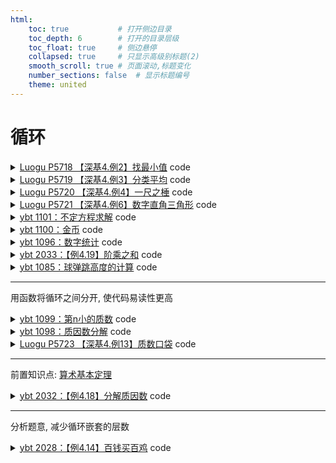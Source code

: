```yaml
---
html:
    toc: true           # 打开侧边目录
    toc_depth: 6        # 打开的目录层级
    toc_float: true     # 侧边悬停
    collapsed: true     # 只显示高级别标题(2)
    smooth_scroll: true # 页面滚动,标题变化
    number_sections: false  # 显示标题编号
    theme: united
---
```


# 循环

<details><summary><a href="https://www.luogu.com.cn/problem/P5718" target="_blank">Luogu P5718 【深基4.例2】找最小值</a> code</summary>

```cpp
#include <iostream>
using namespace std;

int n, res=0x3f3f3f3f;

int main(){
    cin>>n;
    while(n--){
        int a; cin>>a;
        res=min(res, a);
    }
    cout<<res;
    return 0;
}
```
</details>

<details><summary><a href="https://www.luogu.com.cn/problem/P5719" target="_blank">Luogu P5719 【深基4.例3】分类平均</a> code</summary>

```cpp
#include <iostream>
using namespace std;

int n, k, m;
double A, B;

int main(){
    cin>>n>>k;
    for(int i=1; i<=n; i++)
        if(i%k==0){
            A+=i;
            m++;
        }
        else
            B+=i;
    if(m==n){
        printf("%.1lf 0.0", A/m);
        return 0;
    }
    printf("%.1lf %.1lf", A/m, B/(n-m));
    return 0;
}
```
</details>

<details><summary><a href="https://www.luogu.com.cn/problem/P5720" target="_blank">Luogu P5720 【深基4.例4】一尺之棰</a> code</summary>

```cpp
#include <iostream>
using namespace std;

int a, cnt=1;

int main(){
    cin>>a;

    while(a!=1){
        a/=2;
        cnt++;
    }

    cout<<cnt;
    return 0;
}
```
</details>


<details><summary><a href="https://www.luogu.com.cn/problem/P5721" target="_blank">Luogu P5721 【深基4.例6】数字直角三角形</a> code</summary>

```cpp
#include <iostream>
using namespace std;

int n;

int main(){
    cin>>n;
    int k=1;
    for(int i=n; i>=1; i--, puts(""))
        for(int j=1; j<=i; j++)
            printf("%02d", k++);
    return 0;
}
```
</details>

<details><summary><a href="http://ybt.ssoier.cn:8088/problem_show.php?pid=1101" target="_blank">ybt 1101：不定方程求解</a> code</summary>

```cpp
#include <iostream>
using namespace std;

const int N=1;

int main(){
    int a, b, c, res=0;
    cin>>a>>b>>c;

    for(int x=0; a*x<=c; x++)
        for(int y=0; a*x+b*y<=c; y++)
            if(a*x+b*y == c)
                res++;

    cout<<res;

    return 0;
}
```
</details>

<details><summary><a href="http://ybt.ssoier.cn:8088/problem_show.php?pid=1100" target="_blank">ybt 1100：金币</a> code</summary>

```cpp
#include <iostream>
using namespace std;

const int N=1;

int main(){
    int n, res=0; cin>>n;

    for(int i=1, j=1, k=1; i<=n; i++, j++){   // i是当前天数, j是连续天数
        res+=k;
        if(j==k) j=0, k++;
    }

    cout<<res;

    return 0;
}
```
</details>

<details><summary><a href="http://ybt.ssoier.cn:8088/problem_show.php?pid=1096" target="_blank">ybt 1096：数字统计</a> code</summary>

```cpp
#include <iostream>
using namespace std;

const int N=1;

int main(){
    int l, r; cin>>l>>r;

    int res=0;
    for(int i=l; i<=r; i++){
        int x = i;
        while(x){
            if(x%10 == 2) res++;
            x/=10;
        }
    }

    cout<<res;

    return 0;
}
```
</details>

<details><summary><a href="http://ybt.ssoier.cn:8088/problem_show.php?pid=2033" target="_blank">ybt 2033：【例4.19】阶乘之和</a> code</summary>

```cpp
#include <iostream>
using namespace std;

typedef long long LL;

const int N=1;
const int MOD=1e6;

LL n, s;

int main(){
	cin>>n;
	for(LL i=1, j=1; i<=n; i++){
		j = (j*i)%MOD;	// i!
		s = (s+j)%MOD;  // 1! + 2! + ... + n!
	}
	cout<<s;
	return 0;
}
```
</details>

<details><summary><a href="http://ybt.ssoier.cn:8088/problem_show.php?pid=1085" target="_blank">ybt 1085：球弹跳高度的计算</a> code</summary>

```cpp
#include <iostream>
using namespace std;

const int N=1;

double n, s;

int main(){
	cin>>n;
	for(int i=1; i<=10; i++){
		s += n + n/2;
		n /= 2;
	}
	cout<<s-n<<"\n"<<n;
	return 0;
}
```
</details>

---

用函数将循环之间分开, 使代码易读性更高

<details><summary><a href="http://ybt.ssoier.cn:8088/problem_show.php?pid=1099" target="_blank">ybt 1099：第n小的质数</a> code</summary>

```cpp
#include <iostream>
using namespace std;

const int N=1;

bool ck(int n){
    for(int i=2; i<=n/i; i++)
        if(n%i == 0) return 0;
    return 1;
}

int main(){
    int n; cin>>n;
    for(int i=2, j=0; ; i++){   // 1啥也不是
        if( ck(i)) j++;
        if( j==n ){
            cout<<i;
            break;
        }
    }
    return 0;
}
```
</details>

<details><summary><a href="http://ybt.ssoier.cn:8088/problem_show.php?pid=1098" target="_blank">ybt 1098：质因数分解</a> code</summary>

```cpp
#include <iostream>
using namespace std;

const int N=1;

bool ck(int n){
    for(int i=2; i<=n/i; i++)
        if(n%i == 0) return 0;
    return 1;
}

int main(){
    int n;
    cin>>n;

    for(int i=2; i<=n; i++)
        if(ck(i) && n/i * i == n){
            cout<<n/i;
            break;
        }

    return 0;
}
```
</details>

<details><summary><a href="https://www.luogu.com.cn/problem/P5723" target="_blank">Luogu P5723 【深基4.例13】质数口袋</a> code</summary>

```cpp
#include <iostream>
using namespace std;

bool ck(int n){
    for(int i=2; i<=n/i; i++)
        if(n%i == 0) return 0;
    return 1;
}

int main(){
    int L; cin>>L;
    for(int i=2, j=0, k=0; ; i++)
        if(ck(i))
            if( j+i<=L){
                j+=i;
                k++;
                cout<<i<<"\n";
            }
            else{
                cout<<k;
                break;
            }

    return 0;
}
```
</details>



--- 
前置知识点: [算术基本定理](/base/algorithm/Content/5%20数学/定理.html)

<details><summary><a href="http://ybt.ssoier.cn:8088/problem_show.php?pid=2032" target="_blank">ybt 2032：【例4.18】分解质因数</a> code</summary>

```cpp
#include <iostream>
#include <map>
#include <queue>
using namespace std;

const int N=1;

map<int, int> pf;   // Prime Factors, 每一对指 p^c
int n;

void get_pf(int n) {
	pf.clear();
	for(int i=2; i<=n/i; i++)
		while(n%i==0){
			pf[i]++;
			n/=i;
		}
	if(n>1) pf[n]++;
}

int main(){
	cin>>n; cout<<n<<"=";
	get_pf(n);
	queue<int> q;
	for(auto [i, j]: pf)
		for(int k=1; k<=j; k++)
			q.push(i);

	while(q.size()){
		cout<<q.front(), q.pop();
		if(q.size()) cout<<"*";
	}

	return 0;
}
```
</details>

---

分析题意, 减少循环嵌套的层数

<details><summary><a href="http://ybt.ssoier.cn:8088/problem_show.php?pid=2028" target="_blank">ybt 2028：【例4.14】百钱买百鸡</a> code</summary>

```cpp
#include <iostream>
using namespace std;

const int N=1;

int main(){
	for(int a=0; a*5<=100; a++)
		for(int b=0; a*5+b*3<=100; b++){
			int c=(100-a*5-b*3)*3; 
			if(a+b+c == 100)
				cout<<a<<" "<<b<<" "<<c<<"\n";
		}
	return 0;
}
```
</details>